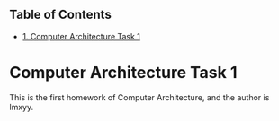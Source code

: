 <div id="table-of-contents">
<h2>Table of Contents</h2>
<div id="text-table-of-contents">
<ul>
<li><a href="#orgheadline1">1. Computer Architecture Task 1</a></li>
</ul>
</div>
</div>

# Computer Architecture Task 1<a id="orgheadline1"></a>

This is the first homework of Computer Architecture, and the author is lmxyy.